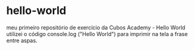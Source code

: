 # hello-world
meu primeiro repositório de exercício da Cubos Academy - Hello World
utilizei o código console.log ("Hello World") para imprimir na tela a frase entre aspas.

